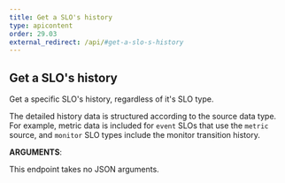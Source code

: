 ```yaml
---
title: Get a SLO's history
type: apicontent
order: 29.03
external_redirect: /api/#get-a-slo-s-history
---
```


## Get a SLO's history

Get a specific SLO's history, regardless of it's SLO type.

The detailed history data is structured according to the source data type. For example, metric data is included
for `event` SLOs that use the `metric` source, and `monitor` SLO types include the monitor transition history.

**ARGUMENTS**:

This endpoint takes no JSON arguments.
